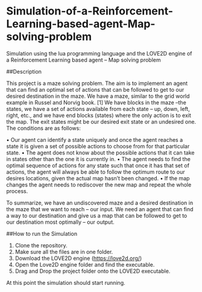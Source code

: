 # Simulation-of-a-Reinforcement-Learning-based-agent-Map-solving-problem
Simulation using the lua programming language and the LOVE2D engine of a Reinforcement Learning based agent – Map solving problem

##Description

This project is a maze solving problem. The aim is to implement an agent that can find an optimal set of actions that can be followed to get to our desired destination in the maze.
We have a maze, similar to the grid world example in Russel and Norvig book. [1] We have blocks in the maze –the states, we have a set of actions available from each state – up, down, left, right, etc., and we have end blocks (states) where the only action is to exit the map. The exit states might be our desired exit state or an undesired one. 
The conditions are as follows:

  •	Our agent can identify a state uniquely and once the agent reaches a state it is given a set of possible actions to choose from for   that particular state.
  •	The agent does not know about the possible actions that it can take in states other than the one it is currently in.
  •	The agent needs to find the optimal sequence of actions for any state such that once it has that set of actions, the agent will always  be able to follow the optimum route to our desires locations, given the actual map hasn’t been changed.
  •	If the map changes the agent needs to rediscover the new map and repeat the whole process.

To summarize, we have an undiscovered maze and a desired destination in the maze that we want to reach – our input. We need an agent that can find a way to our destination and give us a map that can be followed to get to our destination most optimally – our output. 

##How to run the Simulation

1. Clone the repository.
2. Make sure all the files are in one folder.
3. Download the LOVE2D engine (https://love2d.org/)
4. Open the Love2D engine folder and find the executable.
5. Drag and Drop the project folder onto the LOVE2D executable.

At this point the simulation should start running. 
